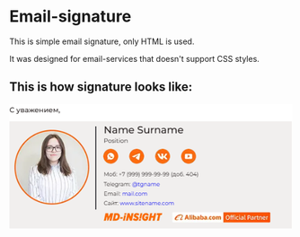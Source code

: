 <h1>Email-signature</h1>
<p>This is simple email signature, only HTML is used.</p>
<p>It was designed for email-services that doesn't support CSS styles.</p>
<h2>This is how signature looks like:</h2>
<img src="assets/Sample.png">

